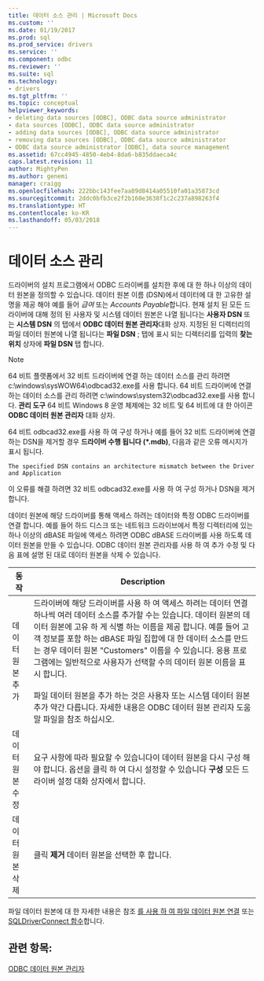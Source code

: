 ```yaml
---
title: 데이터 소스 관리 | Microsoft Docs
ms.custom: ''
ms.date: 01/19/2017
ms.prod: sql
ms.prod_service: drivers
ms.service: ''
ms.component: odbc
ms.reviewer: ''
ms.suite: sql
ms.technology:
- drivers
ms.tgt_pltfrm: ''
ms.topic: conceptual
helpviewer_keywords:
- deleting data sources [ODBC], ODBC data source administrator
- data sources [ODBC], ODBC data source administrator
- adding data sources [ODBC], ODBC data source administrator
- removing data sources [ODBC], ODBC data source administrator
- ODBC data source administrator [ODBC], data source management
ms.assetid: 67cc4945-4850-4eb4-8da6-b835ddaeca4c
caps.latest.revision: 11
author: MightyPen
ms.author: genemi
manager: craigg
ms.openlocfilehash: 222bbc143fee7aa89d8414a05510fa01a35873cd
ms.sourcegitcommit: 2ddc0bfb3ce2f2b160e3638f1c2c237a898263f4
ms.translationtype: HT
ms.contentlocale: ko-KR
ms.lasthandoff: 05/03/2018
---
```

# <a name="managing-data-sources"></a>데이터 소스 관리
드라이버의 설치 프로그램에서 ODBC 드라이버를 설치한 후에 대 한 하나 이상의 데이터 원본을 정의할 수 있습니다. 데이터 원본 이름 (DSN)에서 데이터에 대 한 고유한 설명을 제공 해야 예를 들어 *급여* 또는 *Accounts Payable*합니다. 현재 설치 된 모든 드라이버에 대해 정의 된 사용자 및 시스템 데이터 원본은 나열 됩니다는 **사용자 DSN** 또는 **시스템 DSN** 의 탭에서 **ODBC 데이터 원본 관리자**대화 상자. 지정된 된 디렉터리의 파일 데이터 원본에 나열 됩니다는 **파일 DSN** ; 탭에 표시 되는 디렉터리를 입력의 **찾는 위치** 상자에 **파일 DSN** 탭 합니다.  
  
> [!NOTE]  
>  64 비트 플랫폼에서 32 비트 드라이버에 연결 하는 데이터 소스를 관리 하려면 c:\windows\sysWOW64\odbcad32.exe를 사용 합니다. 64 비트 드라이버에 연결 하는 데이터 소스를 관리 하려면 c:\windows\system32\odbcad32.exe를 사용 합니다. **관리 도구** 64 비트 Windows 8 운영 체제에는 32 비트 및 64 비트에 대 한 아이콘 **ODBC 데이터 원본 관리자** 대화 상자.  
  
 64 비트 odbcad32.exe를 사용 하 여 구성 하거나 예를 들어 32 비트 드라이버에 연결 하는 DSN을 제거할 경우 **드라이버 수행 됩니다 (\*.mdb)**, 다음과 같은 오류 메시지가 표시 됩니다.  
  
```  
The specified DSN contains an architecture mismatch between the Driver and Application  
```  
  
 이 오류를 해결 하려면 32 비트 odbcad32.exe를 사용 하 여 구성 하거나 DSN을 제거 합니다.  
  
 데이터 원본에 해당 드라이버를 통해 액세스 하려는 데이터와 특정 ODBC 드라이버를 연결 합니다. 예를 들어 하드 디스크 또는 네트워크 드라이브에서 특정 디렉터리에 있는 하나 이상의 dBASE 파일에 액세스 하려면 ODBC dBASE 드라이버를 사용 하도록 데이터 원본을 만들 수 있습니다. ODBC 데이터 원본 관리자를 사용 하 여 추가 수정 및 다음 표에 설명 된 대로 데이터 원본을 삭제 수 있습니다.  
  
|동작|Description|  
|------------|-----------------|  
|데이터 원본 추가|드라이버에 해당 드라이버를 사용 하 여 액세스 하려는 데이터 연결 하나씩 여러 데이터 소스를 추가할 수는 있습니다. 데이터 원본의 데이터 원본에 고유 하 게 식별 하는 이름을 제공 합니다. 예를 들어 고객 정보를 포함 하는 dBASE 파일 집합에 대 한 데이터 소스를 만드는 경우 데이터 원본 "Customers" 이름을 수 있습니다. 응용 프로그램에는 일반적으로 사용자가 선택할 수의 데이터 원본 이름을 표시 합니다.<br /><br /> 파일 데이터 원본을 추가 하는 것은 사용자 또는 시스템 데이터 원본 추가 약간 다릅니다. 자세한 내용은 ODBC 데이터 원본 관리자 도움말 파일을 참조 하십시오.|  
|데이터 원본 수정|요구 사항에 따라 필요할 수 있습니다이 데이터 원본을 다시 구성 해야 합니다. 옵션을 클릭 하 여 다시 설정할 수 있습니다 **구성** 모든 드라이버 설정 대화 상자에서 합니다.|  
|데이터 원본 삭제|클릭 **제거** 데이터 원본을 선택한 후 합니다.|  
  
 파일 데이터 원본에 대 한 자세한 내용은 참조 [를 사용 하 여 파일 데이터 원본 연결](../../odbc/reference/develop-app/connecting-using-file-data-sources.md) 또는 [SQLDriverConnect 함수](../../odbc/reference/syntax/sqldriverconnect-function.md)합니다.  
  
## <a name="see-also"></a>관련 항목:  
 [ODBC 데이터 원본 관리자](../../odbc/admin/odbc-data-source-administrator.md)
